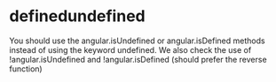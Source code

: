 # definedundefined

You should use the angular.isUndefined or angular.isDefined methods instead of using the keyword undefined.
We also check the use of !angular.isUndefined and !angular.isDefined (should prefer the reverse function)
